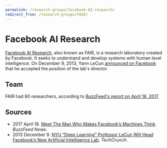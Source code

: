 ```yaml
---
permalink: /research-groups/facebook-AI-research/
redirect_from: /research-groups/FAIR/
---
```


# Facebook AI Research

[Facebook AI Research](https://research.fb.com/category/facebook-ai-research-fair/), also known as FAIR, is a research laboratory created by Facebook. It seeks to understand and develop systems with human level intelligence. On December 9, 2013, Yann LeCun [announced on Facebook](https://www.facebook.com/yann.lecun/posts/10151728212367143) that he accepted the position of the lab's director.

## Team

FAIR had 80 researchers, according to [BuzzFeed's report on April 18, 2017](https://www.buzzfeed.com/alexkantrowitz/meet-the-man-who-makes-facebooks-machines-think).

## Sources

* 2017 April 18. [Meet The Man Who Makes Facebook’s Machines Think](https://www.buzzfeed.com/alexkantrowitz/meet-the-man-who-makes-facebooks-machines-think). *BuzzFeed News*.
* 2013 December 9. [NYU “Deep Learning” Professor LeCun Will Head Facebook’s New Artificial Intelligence Lab](https://techcrunch.com/2013/12/09/facebook-artificial-intelligence-lab-lecun/). *TechCrunch*.
